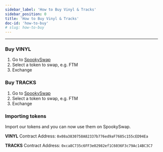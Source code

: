 ```yaml
---
sidebar_label: 'How to Buy Vinyl & Tracks'
sidebar_position: 0
title: 'How to Buy Vinyl & Tracks'
doc-id: 'how-to-buy'
# slug: how-to-buy
---
```

____
### Buy VINYL

1. Go to [SpookySwap](https://spookyswap.finance/swap?outputCurrency=0x08a3830758A82337b776ed9aF7685c155cED94Ea)
2. Select a token to swap, e.g. FTM
3. Exchange

### Buy TRACKS

1. Go to [SpookySwap](https://spookyswap.finance/swap?outputCurrency=0xca8C735c6FF3e02982ef1C6036F3c79Ac14BC3C7)
2. Select a token to swap, e.g. FTM
3. Exchange

### Importing tokens

Import our tokens and you can now use them on SpookySwap.

**VINYL** Contract Address: `0x08a3830758A82337b776ed9aF7685c155cED94Ea`

**TRACKS** Contract Address: `0xca8C735c6FF3e02982ef1C6036F3c79Ac14BC3C7`

